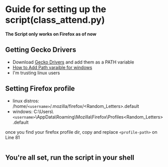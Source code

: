 # Guide for setting up the script(class_attend.py)

**The Script only works on Firefox as of now**

## Getting Gecko Drivers
- Download [Gecko Drivers](https://github.com/mozilla/geckodriver/releases) and add them as a PATH variable
- [How to Add Path varaible for windows](https://www.youtube.com/watch?v=ADh_OFBfdEE)
- I'm trusting linux users

## Setting Firefox profile

- linux distros: /home/`<username>`/.mozilla/firefox/<Random_Letters>.default
- windows: C:\Users\ `<username>`\AppData\Roaming\Mozilla\Firefox\Profiles\<Random_Letters>.default

once you find your firefox profile dir,  copy and replace `<profile-path>` on Line 81

```profile = webdriver.FirefoxProfile(r'/<profile-path/>')
```

## You're all set, run the script in your shell